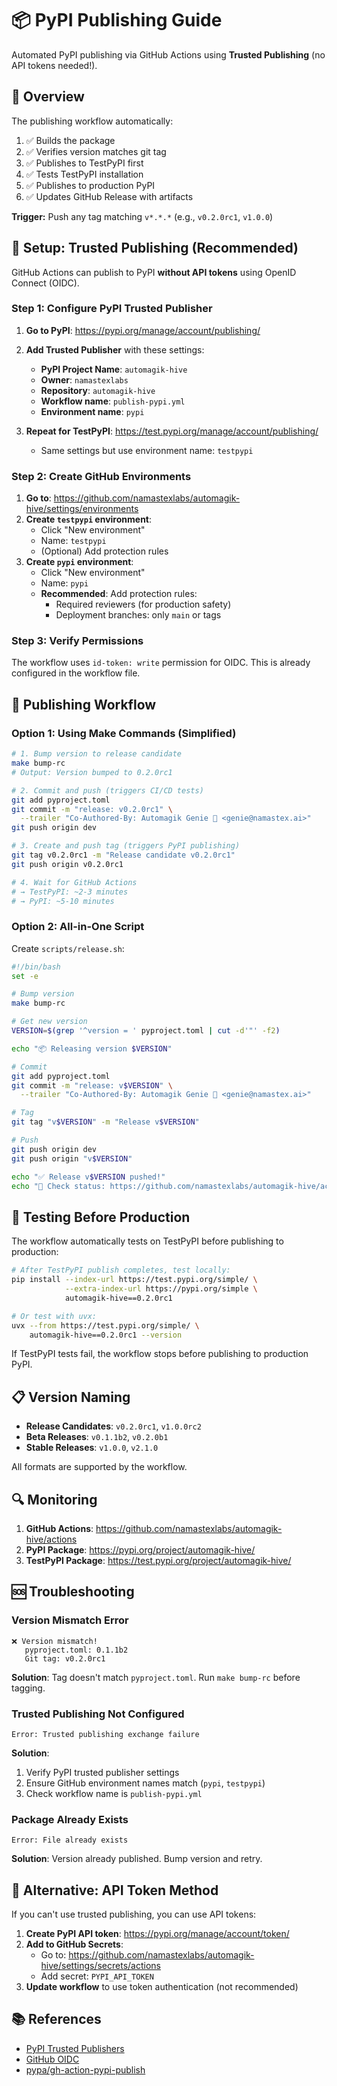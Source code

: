 # 📦 PyPI Publishing Guide

Automated PyPI publishing via GitHub Actions using **Trusted Publishing** (no API tokens needed!).

## 🎯 Overview

The publishing workflow automatically:
1. ✅ Builds the package
2. ✅ Verifies version matches git tag
3. ✅ Publishes to TestPyPI first
4. ✅ Tests TestPyPI installation
5. ✅ Publishes to production PyPI
6. ✅ Updates GitHub Release with artifacts

**Trigger:** Push any tag matching `v*.*.*` (e.g., `v0.2.0rc1`, `v1.0.0`)

## 🔐 Setup: Trusted Publishing (Recommended)

GitHub Actions can publish to PyPI **without API tokens** using OpenID Connect (OIDC).

### Step 1: Configure PyPI Trusted Publisher

1. **Go to PyPI**: https://pypi.org/manage/account/publishing/
2. **Add Trusted Publisher** with these settings:
   - **PyPI Project Name**: `automagik-hive`
   - **Owner**: `namastexlabs`
   - **Repository**: `automagik-hive`
   - **Workflow name**: `publish-pypi.yml`
   - **Environment name**: `pypi`

3. **Repeat for TestPyPI**: https://test.pypi.org/manage/account/publishing/
   - Same settings but use environment name: `testpypi`

### Step 2: Create GitHub Environments

1. **Go to**: https://github.com/namastexlabs/automagik-hive/settings/environments
2. **Create `testpypi` environment**:
   - Click "New environment"
   - Name: `testpypi`
   - (Optional) Add protection rules
3. **Create `pypi` environment**:
   - Click "New environment"
   - Name: `pypi`
   - **Recommended**: Add protection rules:
     - Required reviewers (for production safety)
     - Deployment branches: only `main` or tags

### Step 3: Verify Permissions

The workflow uses `id-token: write` permission for OIDC. This is already configured in the workflow file.

## 🚀 Publishing Workflow

### Option 1: Using Make Commands (Simplified)

```bash
# 1. Bump version to release candidate
make bump-rc
# Output: Version bumped to 0.2.0rc1

# 2. Commit and push (triggers CI/CD tests)
git add pyproject.toml
git commit -m "release: v0.2.0rc1" \
  --trailer "Co-Authored-By: Automagik Genie 🧞 <genie@namastex.ai>"
git push origin dev

# 3. Create and push tag (triggers PyPI publishing)
git tag v0.2.0rc1 -m "Release candidate v0.2.0rc1"
git push origin v0.2.0rc1

# 4. Wait for GitHub Actions
# → TestPyPI: ~2-3 minutes
# → PyPI: ~5-10 minutes
```

### Option 2: All-in-One Script

Create `scripts/release.sh`:

```bash
#!/bin/bash
set -e

# Bump version
make bump-rc

# Get new version
VERSION=$(grep '^version = ' pyproject.toml | cut -d'"' -f2)

echo "📦 Releasing version $VERSION"

# Commit
git add pyproject.toml
git commit -m "release: v$VERSION" \
  --trailer "Co-Authored-By: Automagik Genie 🧞 <genie@namastex.ai>"

# Tag
git tag "v$VERSION" -m "Release v$VERSION"

# Push
git push origin dev
git push origin "v$VERSION"

echo "✅ Release v$VERSION pushed!"
echo "🔗 Check status: https://github.com/namastexlabs/automagik-hive/actions"
```

## 🧪 Testing Before Production

The workflow automatically tests on TestPyPI before publishing to production:

```bash
# After TestPyPI publish completes, test locally:
pip install --index-url https://test.pypi.org/simple/ \
            --extra-index-url https://pypi.org/simple \
            automagik-hive==0.2.0rc1

# Or test with uvx:
uvx --from https://test.pypi.org/simple/ \
    automagik-hive==0.2.0rc1 --version
```

If TestPyPI tests fail, the workflow stops before publishing to production PyPI.

## 📋 Version Naming

- **Release Candidates**: `v0.2.0rc1`, `v1.0.0rc2`
- **Beta Releases**: `v0.1.1b2`, `v0.2.0b1`
- **Stable Releases**: `v1.0.0`, `v2.1.0`

All formats are supported by the workflow.

## 🔍 Monitoring

1. **GitHub Actions**: https://github.com/namastexlabs/automagik-hive/actions
2. **PyPI Package**: https://pypi.org/project/automagik-hive/
3. **TestPyPI Package**: https://test.pypi.org/project/automagik-hive/

## 🆘 Troubleshooting

### Version Mismatch Error

```
❌ Version mismatch!
   pyproject.toml: 0.1.1b2
   Git tag: v0.2.0rc1
```

**Solution**: Tag doesn't match `pyproject.toml`. Run `make bump-rc` before tagging.

### Trusted Publishing Not Configured

```
Error: Trusted publishing exchange failure
```

**Solution**:
1. Verify PyPI trusted publisher settings
2. Ensure GitHub environment names match (`pypi`, `testpypi`)
3. Check workflow name is `publish-pypi.yml`

### Package Already Exists

```
Error: File already exists
```

**Solution**: Version already published. Bump version and retry.

## 🔧 Alternative: API Token Method

If you can't use trusted publishing, you can use API tokens:

1. **Create PyPI API token**: https://pypi.org/manage/account/token/
2. **Add to GitHub Secrets**:
   - Go to: https://github.com/namastexlabs/automagik-hive/settings/secrets/actions
   - Add secret: `PYPI_API_TOKEN`
3. **Update workflow** to use token authentication (not recommended)

## 📚 References

- [PyPI Trusted Publishers](https://docs.pypi.org/trusted-publishers/)
- [GitHub OIDC](https://docs.github.com/en/actions/deployment/security-hardening-your-deployments/about-security-hardening-with-openid-connect)
- [pypa/gh-action-pypi-publish](https://github.com/pypa/gh-action-pypi-publish)
